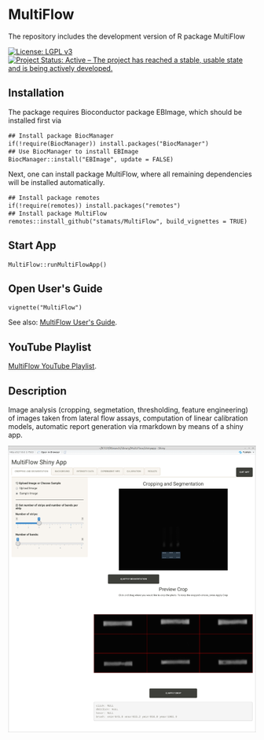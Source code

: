 # MultiFlow
The repository includes the development version of R package MultiFlow

[![License: LGPL v3](https://img.shields.io/badge/License-LGPL%20v3-blue.svg)](https://www.gnu.org/licenses/lgpl-3.0)
[![Project Status: Active – The project has reached a stable, usable state and is being actively developed.](https://www.repostatus.org/badges/latest/active.svg)](https://www.repostatus.org/#active)

## Installation

The package requires Bioconductor package EBImage, which should be installed
first via

```{r, eval = FALSE}
## Install package BiocManager
if(!require(BiocManager)) install.packages("BiocManager")
## Use BiocManager to install EBImage
BiocManager::install("EBImage", update = FALSE)
```

Next, one can install package MultiFlow, where all remaining dependencies will
be installed automatically.

```{r, eval = FALSE}
## Install package remotes
if(!require(remotes)) install.packages("remotes")
## Install package MultiFlow
remotes::install_github("stamats/MultiFlow", build_vignettes = TRUE)
```

## Start App

```{r}
MultiFlow::runMultiFlowApp()
```


## Open User's Guide

```{r}
vignette("MultiFlow")
```

See also: [MultiFlow User's Guide](https://stamats.github.io/MultiFlow/MultiFlow.html).


## YouTube Playlist

[MultiFlow YouTube Playlist](https://www.youtube.com/playlist?list=PLRgOZXM8LZ0gv2OJts1c62n0gsXO9VrAN).


## Description
Image analysis (cropping, segmetation, thresholding, feature engineering) 
of images taken from lateral flow assays, computation of linear calibration 
models, automatic report generation via rmarkdown by means of a shiny app.

![MultiFlow Shiny App](MultiFlowShinyApp.png)
